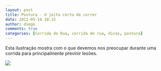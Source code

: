 ```yaml
---
layout: post
title: Postura - O jeito certo de correr
date: 2011-05-10 10:15
author: diego
comments: true
categories: [Corrida de Rua, corrida de rua, dicas, postura]
---
```

Esta ilustração mostra com o que devemos nos preocupar durante uma corrida para principalmente previnir lesões.

<a href="http://www.diegoronan.com.br/diegoronan/wp-content/uploads/2011/05/O_jeito_de_correr.jpg" target="_blank"><img src="http://www.diegoronan.com.br/diegoronan/wp-content/uploads/2011/05/O_jeito_de_correr.jpg"  style="display:block; clear:both; float:none" /></a>
